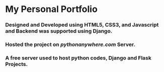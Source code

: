 # My Personal Portfolio
### Designed and Developed using HTML5, CSS3, and Javascript and Backend was supported using Django.
### Hosted the project on *pythonanywhere.com* Server.
### A free server used to host python codes, Django and Flask Projects.

